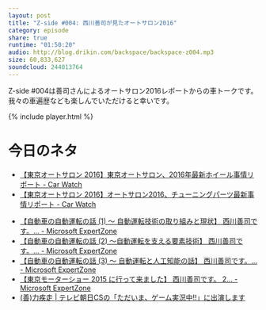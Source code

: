 ```yaml
---
layout: post
title: "Z-side #004: 西川善司が見たオートサロン2016"
category: episode
share: true
runtime: "01:50:20"
audio: http://blog.drikin.com/backspace/backspace-z004.mp3
size: 60,833,627
soundcloud: 244013764
---
```


Z-side #004は善司さんによるオートサロン2016レポートからの車トークです。
我々の車遍歴なども楽しんでいただけると幸いです。

{% include player.html %}

# 今日のネタ
- [【東京オートサロン 2016】東京オートサロン、2016年最新ホイール事情リポート - Car Watch](http://car.watch.impress.co.jp/docs/event_repo/2016autosalon/20160119_739529.html)
- [【東京オートサロン 2016】オートサロン2016、チューニングパーツ最新事情リポート - Car Watch](http://car.watch.impress.co.jp/docs/event_repo/2016autosalon/20160118_739340.html)
* [【自動車の自動運転の話 (1) ～ 自動運転技術の取り組みと現状】 西川善司です。... - Microsoft ExpertZone](https://www.facebook.com/ExpertZoneJP/photos/pb.284548764984158.-2207520000.1453641081./788059944633035/?type=3&theater)
* [【自動車の自動運転の話 (2) ～自動運転を支える要素技術】 西川善司です。... - Microsoft ExpertZone](https://www.facebook.com/ExpertZoneJP/photos/pb.284548764984158.-2207520000.1453641081./789885074450522/?type=3&theater)
* [【自動車の自動運転の話 (3) ～ 自動運転と人工知能の話】 西川善司です。... - Microsoft ExpertZone](https://www.facebook.com/ExpertZoneJP/photos/pb.284548764984158.-2207520000.1453641081./791332367639126/?type=3&theater)
* [【東京モーターショー 2015 に行って来ました】 西川善司です。 2... - Microsoft ExpertZone](https://www.facebook.com/ExpertZoneJP/photos/pb.284548764984158.-2207520000.1453641082./769420893163607/?type=3&theater)
* [(善)力疾走 | テレビ朝日CSの「ただいま、ゲーム実況中!!」に出演します](http://www.z-z-z.jp/BLOG/log/eid1200.html)

